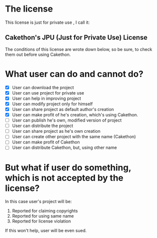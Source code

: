 # The license

This license is just for private use , I call it:
## Cakethon's JPU (Just for Private Use) License
The conditions of this license are wrote down below, so be sure, to check them out before using Cakethon.

# What user can do and cannot do?
- [X] User can download the project
- [X] User can use project for private use
- [X] User can help in improving project
- [X] User can modify project only for himself
- [X] User can share project as default author's creation
- [X] User can make profit of he's creation, which's using Cakethon.
- [ ] User can publish he's own, modified version of project
- [ ] User can distribute the project
- [ ] User can share project as he's own creation
- [ ] User can create other project with the same name (Cakethon)
- [ ] User can make profit of Cakethon
- [ ] User can distribute Cakethon, but, using other name

# But what if user do something, which is not accepted by the license?

In this case user's project will be:
1. Reported for claiming copyrights
2. Reported for using same name
3. Reported for license violation

If this won't help, user will be even sued.
